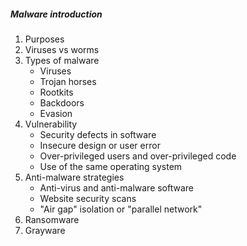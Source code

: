 ##### Malware introduction

1. Purposes
2. Viruses vs worms
3. Types of malware
    *	Viruses
    *	Trojan horses
    *	Rootkits
    *	Backdoors
    *	Evasion
4. Vulnerability
    * Security defects in software
    * Insecure design or user error
    * Over-privileged users and over-privileged code
    * Use of the same operating system
5. Anti-malware strategies
   * Anti-virus and anti-malware software
   * Website security scans
   * "Air gap" isolation or "parallel network"
6. Ransomware
7. Grayware